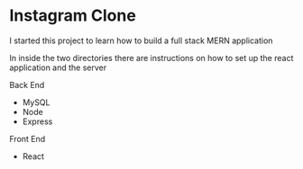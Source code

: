 <h1>Instagram Clone</h1>
<div>
    <p>I started this project to learn how to build a full stack MERN application</p>
    <p>In inside the two directories there are instructions on how to set up the react application and the server</p>
</div>
<div>
    <p>Back End</p>
    <ul> 
        <li>MySQL</li>
        <li>Node</li>
        <li>Express</li>
    </ul>
    <p>Front End</p>
    <ul> 
        <li>React</li>
    </ul>
</div>

<div>
    <h2></h2>
    <p></p>
</div>

